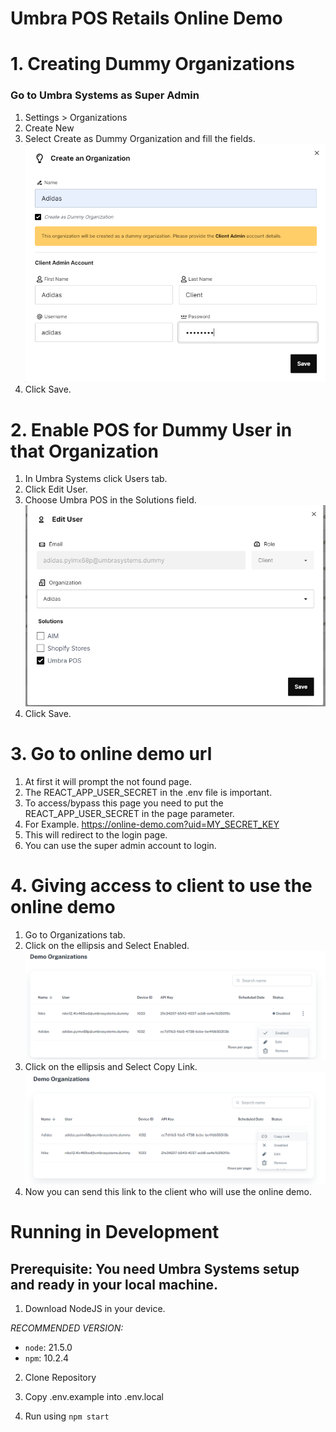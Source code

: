 # Umbra POS Retails Online Demo

# 1. Creating Dummy Organizations

### Go to Umbra Systems as Super Admin
1. Settings > Organizations 
2. Create New 
3. Select Create as Dummy Organization and fill the fields.
![Reference Image](/public/screenshots/image.png)
4. Click Save.

# 2. Enable POS for Dummy User in that Organization

1. In Umbra Systems click Users tab.
2. Click Edit User.
3. Choose Umbra POS in the Solutions field.
![Reference Image](/public/screenshots/image-1.png)
4. Click Save.

# 3. Go to online demo url

1. At first it will prompt the not found page.
2. The REACT_APP_USER_SECRET in the .env file is important.
3. To access/bypass this page you need to put the REACT_APP_USER_SECRET in the page parameter.
4. For Example. https://online-demo.com?uid=MY_SECRET_KEY
5. This will redirect to the login page.
6. You can use the super admin account to login.

# 4. Giving access to client to use the online demo

1. Go to Organizations tab.
2. Click on the ellipsis and Select Enabled.
![Reference Image](/public/screenshots/image-2.png)
3. Click on the ellipsis and Select Copy Link.
![Reference Image](/public/screenshots/image-3.png)
4. Now you can send this link to the client who will use the online demo.


# Running in Development
## Prerequisite: You need Umbra Systems setup and ready in your local machine.
1. Download NodeJS in your device.

*RECOMMENDED VERSION:*

- `node`: 21.5.0
- `npm`: 10.2.4

2. Clone Repository

3. Copy .env.example into .env.local

4. Run using `npm start`
